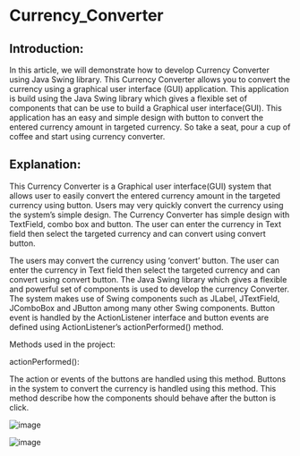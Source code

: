 # Currency_Converter

## Introduction:
In this article, we will demonstrate how to develop Currency Converter using Java Swing library. This Currency Converter allows you to convert the currency using a graphical user interface (GUI) application. This application is build using the Java Swing library which gives a flexible set of components that can be use to build a Graphical user interface(GUI). This application has an easy and simple design with button to convert the entered currency amount in targeted currency. So take a seat, pour a cup of coffee and start using currency converter.

## Explanation:
This Currency Converter is a Graphical user interface(GUI) system that allows user to easily convert the entered currency amount in the targeted currency using button. Users may very quickly convert the currency using the system’s simple design. The Currency Converter has simple design with TextField, combo box and button. The user can enter the currency in Text field then select the targeted currency and can convert using convert button.

The users may convert the currency using ‘convert’ button. The user can enter the currency in Text field then select the targeted currency and can convert using convert button.
The Java Swing library which gives a flexible and powerful set of components is used to develop the currency Converter. The system makes use of Swing components such as JLabel, JTextField, JComboBox and JButton among many other Swing components. Button event is handled by the ActionListener interface and button events are defined using ActionListener’s actionPerformed() method.

Methods used in the project:

actionPerformed():

The action or events of the buttons are handled using this method. Buttons in the system to convert the currency is handled using this method. This method describe how the components should behave after the button is click.

![image](https://github.com/yashsahu2001/Currency_Converter/assets/117669471/4e2c4e83-1ecc-47d9-aa5b-52eda4199722)

![image](https://github.com/yashsahu2001/Currency_Converter/assets/117669471/bf83014c-17e9-4968-b651-d7f6826e5806)
